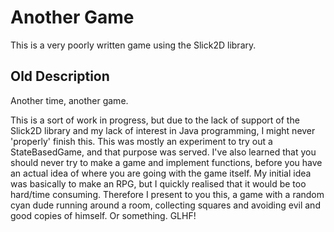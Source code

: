 # Another Game

This is a very poorly written game using the Slick2D library.

## Old Description

Another time, another game.

This is a sort of work in progress, but due to the lack of support of the
Slick2D library and my lack of interest in Java programming, I might never
'properly' finish this. This was mostly an experiment to try out a
StateBasedGame, and that purpose was served. I've also learned that you
should never try to make a game and implement functions, before you
have an actual idea of where you are going with the game itself. My
initial idea was basically to make an RPG, but I quickly realised that it
would be too hard/time consuming. Therefore I present to you this, a game
with a random cyan dude running around a room, collecting squares and
avoiding evil and good copies of himself. Or something.
GLHF!
